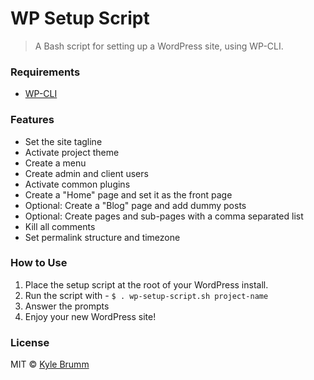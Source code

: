 # WP Setup Script

> A Bash script for setting up a WordPress site, using WP-CLI.


### Requirements

- [WP-CLI](http://wp-cli.org/)


### Features

- Set the site tagline
- Activate project theme
- Create a menu
- Create admin and client users
- Activate common plugins
- Create a "Home" page and set it as the front page
- Optional: Create a "Blog" page and add dummy posts
- Optional: Create pages and sub-pages with a comma separated list
- Kill all comments
- Set permalink structure and timezone


### How to Use

1. Place the setup script at the root of your WordPress install.
2. Run the script with - `$ . wp-setup-script.sh project-name`
3. Answer the prompts
4. Enjoy your new WordPress site!


### License
MIT © [Kyle Brumm](http://kylebrumm.com)